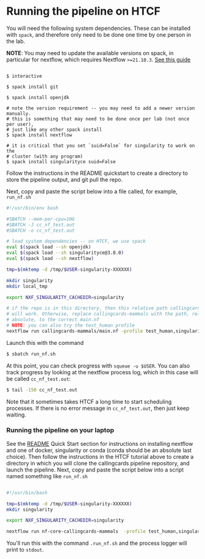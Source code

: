 
# Running the pipeline on HTCF

You will need the following system dependencies. These can be installed with
`spack`, and therefore only need to be done one time by one person in the lab.

__NOTE__: You may need to update the available versions on spack, in particular
for nextflow, which requires Nextflow `>=21.10.3`. [See this guide](./updating_modules_on_spack.md)

```

$ interactive

$ spack install git

$ spack install openjdk

# note the version requirement -- you may need to add a newer version manually.
# this is something that may need to be done once per lab (not once per user),
# just like any other spack install
$ spack install nextflow

# it is critical that you set `suid=False` for singularity to work on the
# cluster (with any program)
$ spack install singularityce suid=False

```

Follow the instructions in the README quickstart to create a directory to
store the pipeline output, and git pull the repo.

Next, copy and paste the script below into a file called, for example, `run_nf.sh`

```bash
#!/usr/bin/env bash

#SBATCH --mem-per-cpu=10G
#SBATCH -J cc_nf_test.out
#SBATCH -o cc_nf_test.out

# load system dependencies -- on HTCF, we use spack
eval $(spack load --sh openjdk)
eval $(spack load --sh singularityce@3.8.0)
eval $(spack load --sh nextflow)

tmp=$(mktemp -d /tmp/$USER-singularity-XXXXXX)

mkdir singularity
mkdir local_tmp

export NXF_SINGULARITY_CACHEDIR=singularity

# if the repo is in this directory, then this relative path callingcards-mammals
# will work. Otherwise, replace callingcards-mammals with the path, relative or
# absolute, to the correct main.nf
# NOTE: you can also try the test_human profile
nextflow run callingcards-mammals/main.nf -profile test_human,singularity,htcf -resume
```

Launch this with the command

```bash
$ sbatch run_nf.sh

```
At this point, you can check progress with `squeue -u $USER`. You can also
track progress by looking at the nextflow process log, which in this case
will be called `cc_nf_test.out`:

```bash
$ tail -150 cc_nf_test.out
```
Note that it sometimes takes HTCF a long time to start scheduling processes. If
there is no error message in `cc_nf_test.out`, then just keep waiting.

### Running the pipeline on your laptop

See the [README]("../README.md") Quick Start section for instructions on installing
nextflow and one of docker, singularity or conda (conda should be an absolute last choice).
Then follow the instructions in the HTCF tutorial above to create a directory
in which you will clone the callingcards pipeline repository, and launch the pipeline.
Next, copy and paste the script below into a script named something like `run_nf.sh`

```bash

#!/usr/bin/bash

tmp=$(mktemp -d /tmp/$USER-singularity-XXXXXX)
mkdir singularity

export NXF_SINGULARITY_CACHEDIR=singularity

nextflow run nf-core-callingcards-mammals  -profile test_human,singularity,htcf -resume

```
You'll run this with the command `.run_nf.sh` and the process logger will
print to `stdout`.
